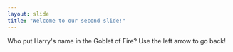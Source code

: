 ```yaml
---
layout: slide
title: "Welcome to our second slide!"
---
```

Who put Harry's name in the Goblet of Fire?
Use the left arrow to go back!
